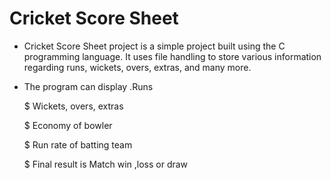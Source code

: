 # Cricket Score Sheet
* Cricket Score Sheet project is a simple project built using the C programming language. It uses file handling to store various information regarding runs, wickets, overs, extras, and many more.

* The program can display
  .Runs

  $ Wickets, overs, extras

  $ Economy of bowler

  $ Run rate of batting team

  $ Final result is Match win ,loss or draw
